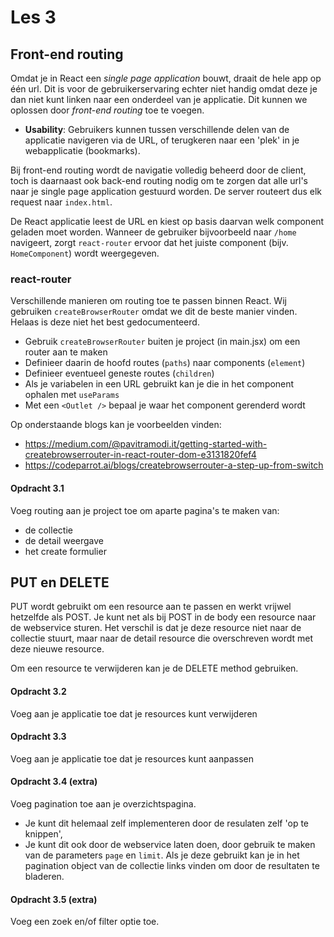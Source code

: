 # Les 3

## Front-end routing

Omdat je in React een *single page application* bouwt, draait de hele app op één url. Dit is voor de gebruikerservaring
echter niet handig omdat deze je dan niet kunt linken naar een onderdeel van je applicatie. Dit kunnen we oplossen door
*front-end routing* toe te voegen.

- **Usability**: Gebruikers kunnen tussen verschillende delen van de applicatie navigeren via de URL, of terugkeren naar
  een 'plek' in je webapplicatie (bookmarks).

Bij front-end routing wordt de navigatie volledig beheerd door de client, toch is daarnaast ook back-end routing nodig
om te zorgen dat alle url's naar je single page application gestuurd worden. De server routeert dus elk request naar
`index.html`.

<!-- // TODO: in les vergelijken met Laravel index.php? -->

De React applicatie leest de URL en kiest op basis daarvan welk component geladen moet worden. Wanneer de gebruiker
bijvoorbeeld naar `/home` navigeert, zorgt `react-router` ervoor dat het juiste component (bijv. `HomeComponent`) wordt
weergegeven.

### react-router

Verschillende manieren om routing toe te passen binnen React. Wij gebruiken `createBrowserRouter` omdat we dit de beste
manier vinden. Helaas is deze niet het best gedocumenteerd.

* Gebruik `createBrowserRouter` buiten je project (in main.jsx) om een router aan te maken
* Definieer daarin de hoofd routes (`paths`) naar components (`element`)
* Definieer eventueel geneste routes (`children`)
* Als je variabelen in een URL gebruikt kan je die in het component ophalen met `useParams`
* Met een `<Outlet />` bepaal je waar het component gerenderd wordt

Op onderstaande blogs kan je voorbeelden vinden:

* https://medium.com/@pavitramodi.it/getting-started-with-createbrowserrouter-in-react-router-dom-e3131820fef4
* https://codeparrot.ai/blogs/createbrowserrouter-a-step-up-from-switch

#### Opdracht 3.1

Voeg routing aan je project toe om aparte pagina's te maken van:

* de collectie
* de detail weergave
* het create formulier

## PUT en DELETE

PUT wordt gebruikt om een resource aan te passen en werkt vrijwel hetzelfde als POST. Je kunt net als bij POST in de
body een resource naar de webservice sturen. Het verschil is dat je deze resource niet naar de collectie stuurt, maar
naar de detail resource die overschreven wordt met deze nieuwe resource.

Om een resource te verwijderen kan je de DELETE method gebruiken.

#### Opdracht 3.2

Voeg aan je applicatie toe dat je resources kunt verwijderen

#### Opdracht 3.3

Voeg aan je applicatie toe dat je resources kunt aanpassen

#### Opdracht 3.4 (extra)

Voeg pagination toe aan je overzichtspagina.

* Je kunt dit helemaal zelf implementeren door de resulaten zelf 'op te knippen',
* Je kunt dit ook door de webservice laten doen, door gebruik te maken van de parameters `page` en `limit`. Als je deze
  gebruikt kan je in het pagination object van de collectie links vinden om door de resultaten te bladeren.

#### Opdracht 3.5 (extra)

Voeg een zoek en/of filter optie toe. 